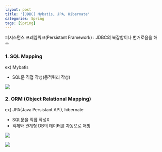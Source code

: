 ```yaml
---
layout: post
title: '[JDBC] Mybatis, JPA, Hibernate'
categories: Spring
tags: [Spring]
---
```


퍼시스턴스 프레임워크(Persistant Framework) : JDBC의 복잡함이나 번거로움을 해소

### 1. SQL Mapping
ex) Mybatis
- SQL문 직접 작성(동적쿼리 작성)

![](https://img1.daumcdn.net/thumb/R1280x0/?scode=mtistory2&fname=https%3A%2F%2Fblog.kakaocdn.net%2Fdn%2Fb9G6OP%2FbtqI1L0moRl%2F7KCbKSZvFKmGVeG9lDArE0%2Fimg.png)


### 2. ORM (Object Relational Mapping)
ex) JPA(Java Persistant API), hibernate
- SQL문을 직접 작성X
- 객체와 관계형 DB의 데이터를 자동으로 매핑

![](https://img1.daumcdn.net/thumb/R1280x0/?scode=mtistory2&fname=https%3A%2F%2Fblog.kakaocdn.net%2Fdn%2FdrRiaF%2FbtqI255r9T0%2FSug2kOVKtO53Zggyf0RJU0%2Fimg.png)

![](https://img1.daumcdn.net/thumb/R1280x0/?scode=mtistory2&fname=https%3A%2F%2Fblog.kakaocdn.net%2Fdn%2FbBudMW%2FbtqI5SjYf5u%2FcgpXKKw0dsVKgKY5CpQVl0%2Fimg.png)